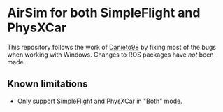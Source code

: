 # AirSim for both SimpleFlight and PhysXCar

This repository follows the work of [Danieto98](https://github.com/danieto98/AirSim) by fixing most of the bugs when working with Windows. Changes to ROS packages have *not* been made.

## Known limitations
- Only support SimpleFlight and PhysXCar in "Both" mode.

